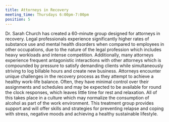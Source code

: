 ```yaml
---
title: Attorneys in Recovery
meeting_time: Thursdays 6:00pm-7:00pm
position: 5
---
```


Dr. Sarah Church has created a 60-minute group designed for attorneys in recovery.  Legal professionals experience significantly higher rates of substance use and mental health disorders when compared to employees in other occupations, due to the nature of the legal profession which includes heavy workloads and intense competition.  Additionally, many attorneys experience frequent antagonistic interactions with other attorneys which is compounded by pressure to satisfy demanding clients while simultaneously striving to log billable hours and create new business. Attorneys encounter unique challenges in the recovery process as they attempt to achieve a healthy work-life balance.  Often, they have minimal control over their assignments and schedules and may be expected to be available for round the clock responses, which leaves little time for rest and relaxation. All of this takes place in a culture which may normalize the consumption of alcohol as part of the work environment. This treatment group provides support and will offer skills and strategies for preventing relapse and coping with stress, negative moods and achieving a healthy sustainable lifestyle.
